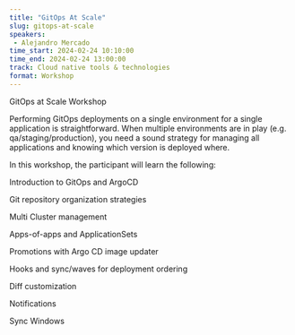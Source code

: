 ```yaml
---
title: "GitOps At Scale"
slug: gitops-at-scale
speakers:
 - Alejandro Mercado
time_start: 2024-02-24 10:10:00
time_end: 2024-02-24 13:00:00
track: Cloud native tools & technologies
format: Workshop
---
```


GitOps at Scale Workshop
 
 
 
 Performing GitOps deployments on a single environment for a single application is straightforward. When multiple environments are in play (e.g. qa/staging/production), you need a sound strategy for managing all applications and knowing which version is deployed where.
 
 
 
 In this workshop, the participant will learn the following:
 
 
 
 Introduction to GitOps and ArgoCD
 
 Git repository organization strategies
 
 Multi Cluster management
 
 Apps-of-apps and ApplicationSets
 
 Promotions with Argo CD image updater
 
 Hooks and sync/waves for deployment ordering
 
 Diff customization
 
 Notifications
 
 Sync Windows